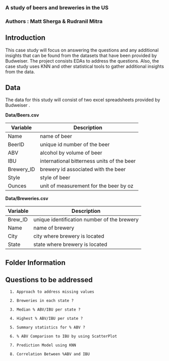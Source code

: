 ### A study of beers and breweries in the US 
### Authors : Matt Sherga & Rudranil Mitra 

## Introduction 

This case study will focus on answering the questions and any additional insights that can be found from the datasets that have been provided by Budweiser. The project consists EDAs to address the questions. Also, the case study uses KNN and other statistical tools to gather additional insights from the data.

## Data

The data for this study will consist of two excel spreadsheets provided by Budweiser .

**Data/Beers.csv**

| Variable | Description |
| -------- | ----------- |
| Name | name of beer |
| BeerID | unique id number of the beer |
| ABV | alcohol by volume of beer |
| IBU | international bitterness units of the beer |
| Brewery_ID | brewery id associated with the beer |
| Style | style of beer |
| Ounces | unit of measurement for the beer by oz |

**Data/Breweries.csv**

| Variable | Description |
| -------- | ----------- |
| Brew_ID | unique identification number of the brewery |
| Name | name of brewery |
| City | city where brewery is located |
| State | state where brewery is located |

## Folder Information 

## Questions to be addressed

      1. Approach to address missing values 

      2. Breweries in each state ?

      3. Median % ABV/IBU per state ?

      4. Highest % ABV/IBU per state ?

      5. Summary statistics for % ABV ? 

      6. % ABV Comparison to IBU by using ScatterPlot

      7. Prediction Model using KNN 

      8. Correlation Between %ABV and IBU 
